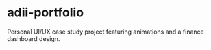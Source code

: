 # adii-portfolio
Personal UI/UX case study project featuring animations and a finance dashboard design.
